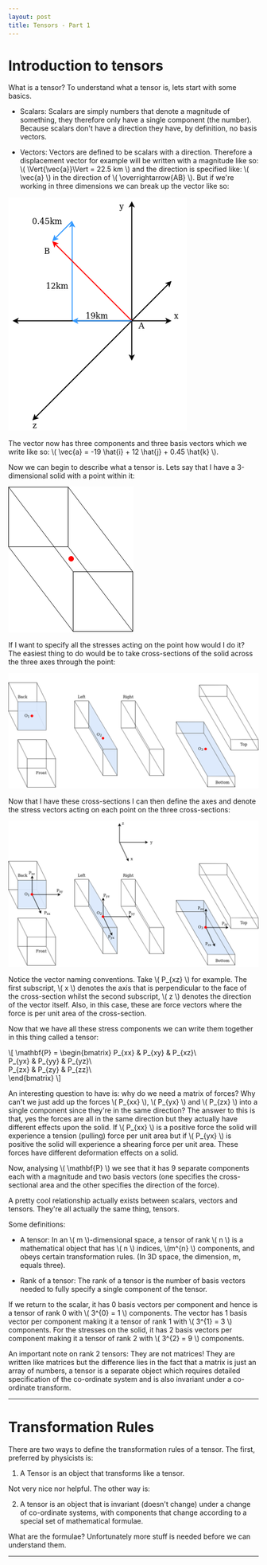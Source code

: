 ```yaml
---
layout: post
title: Tensors - Part 1
---
```


# Introduction to tensors

What is a tensor? To understand what a tensor is, lets start with some basics. 

* Scalars:
    Scalars are simply numbers that denote a magnitude of something, they therefore only have a single component (the number). Because scalars don't have a direction they have, by definition, no basis vectors.

* Vectors:
    Vectors are defined to be scalars with a direction. Therefore a displacement vector for example will be written with a magnitude like so: \\( \Vert{\vec{a}}\Vert = 22.5 km \\) and the direction is specified like: \\( \vec{a} \\) in the direction of \\( \overrightarrow{AB} \\). But if we're working in three dimensions we can break up the vector like so:

<img src="https://github.com/RoccoLuiz/roccoluiz.github.io/raw/master/images/3dvector.png">

The vector now has three components and three basis vectors which we write like so: \\( \vec{a} = -19 \hat{i} + 12 \hat{j} + 0.45 \hat{k} \\).

Now we can begin to describe what a tensor is. Lets say that I have a 3-dimensional solid with a point within it:

<img src="https://github.com/RoccoLuiz/roccoluiz.github.io/raw/master/images/pointinsolid.png">

If I want to specify all the stresses acting on the point how would I do it? The easiest thing to do would be to take cross-sections of the solid across the three axes through the point:

<img src="https://github.com/RoccoLuiz/roccoluiz.github.io/raw/master/images/crosssections.png">

Now that I have these cross-sections I can then define the axes and denote the stress vectors acting on each point on the three cross-sections:

<img src="https://github.com/RoccoLuiz/roccoluiz.github.io/raw/master/images/crosssectionswithvectors.png">

Notice the vector naming conventions. Take \\( P_{xz} \\) for example. The first subscript, \\( x \\) denotes the axis that is perpendicular to the face of the cross-section whilst the second subscript, \\( z \\) denotes the direction of the vector itself. Also, in this case, these are force vectors where the force is per unit area of the cross-section.

Now that we have all these stress components we can write them together in this thing called a tensor:

\\[ \mathbf{P} = 
    \begin{bmatrix}
    P_{xx} & P_{xy} & P_{xz}\\\
    P_{yx} & P_{yy} & P_{yz}\\\
    P_{zx} & P_{zy} & P_{zz}\\\
    \end{bmatrix}
\\]

An interesting question to have is: why do we need a matrix of forces? Why can't we just add up the forces \\( P_{xx} \\), \\( P_{yx} \\) and \\( P_{zx} \\) into a single component since they're in the same direction? The answer to this is that, yes the forces are all in the same direction but they actually have different effects upon the solid. If \\( P_{xx} \\) is a positive force the solid will experience a tension (pulling) force per unit area but if \\( P_{yx} \\) is positive the solid will experience a shearing force per unit area. These forces have different deformation effects on a solid.

Now, analysing \\( \mathbf{P} \\) we see that it has 9 separate components each with a magnitude and two basis vectors (one specifies the cross-sectional area and the other specifies the direction of the force).

A pretty cool relationship actually exists between scalars, vectors and tensors. They're all actually the same thing, tensors.

Some definitions:

* A tensor: 
    In an \\( m \\)-dimensional space, a tensor of rank \\( n \\) is a mathematical object that has \\( n \\) indices, \\(m^{n} \\) components, and obeys certain transformation rules. (In 3D space, the dimension, m, equals three).

* Rank of a tensor:
    The rank of a tensor is the number of basis vectors needed to fully specify a single component of the tensor.

If we return to the scalar, it has 0 basis vectors per component and hence is a tensor of rank 0 with \\( 3^{0} = 1 \\) components. The vector has 1 basis vector per component making it a tensor of rank 1 with \\( 3^{1} = 3 \\) components. For the stresses on the solid, it has 2 basis vectors per component making it a tensor of rank 2 with \\( 3^{2} = 9 \\) components. 

An important note on rank 2 tensors: They are not matrices!
They are written like matrices but the difference lies in the fact that a matrix is just an array of numbers, a tensor is a separate object which requires detailed specification of the co-ordinate system and is also invariant under a co-ordinate transform.

---

# Transformation Rules

There are two ways to define the transformation rules of a tensor. The first, preferred by physicists is:

1) A Tensor is an object that transforms like a tensor.

Not very nice nor helpful. The other way is:

2) A tensor is an object that is invariant (doesn't change) under a change of co-ordinate systems, with components that change according to a special set of mathematical formulae.

What are the formulae? Unfortunately more stuff is needed before we can understand them.

---
